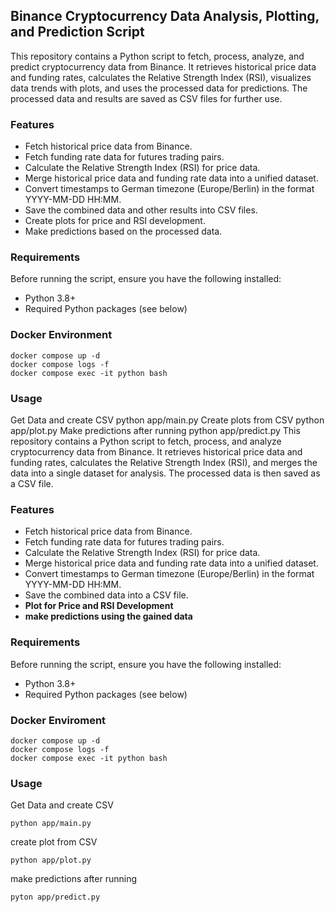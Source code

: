 ## Binance Cryptocurrency Data Analysis, Plotting, and Prediction Script

This repository contains a Python script to fetch, process, analyze, and predict cryptocurrency data from Binance. It
retrieves historical price data and funding rates, calculates the Relative Strength Index (RSI), visualizes data trends
with plots, and uses the processed data for predictions. The processed data and results are saved as CSV files for
further use.

### Features

* Fetch historical price data from Binance.
* Fetch funding rate data for futures trading pairs.
* Calculate the Relative Strength Index (RSI) for price data.
* Merge historical price data and funding rate data into a unified dataset.
* Convert timestamps to German timezone (Europe/Berlin) in the format YYYY-MM-DD HH:MM.
* Save the combined data and other results into CSV files.
* Create plots for price and RSI development.
* Make predictions based on the processed data.

### Requirements

Before running the script, ensure you have the following installed:

* Python 3.8+
* Required Python packages (see below)

### Docker Environment

    docker compose up -d
    docker compose logs -f
    docker compose exec -it python bash

### Usage

Get Data and create CSV
python app/main.py
Create plots from CSV
python app/plot.py
Make predictions after running
python app/predict.py
This repository contains a Python script to fetch, process, and analyze cryptocurrency data from Binance. It retrieves historical price data and funding rates, calculates the Relative Strength Index (RSI), and merges the data into a single dataset for analysis. The processed data is then saved as a CSV file.

### Features
* Fetch historical price data from Binance.
* Fetch funding rate data for futures trading pairs.
* Calculate the Relative Strength Index (RSI) for price data.
* Merge historical price data and funding rate data into a unified dataset.
* Convert timestamps to German timezone (Europe/Berlin) in the format YYYY-MM-DD HH:MM.
* Save the combined data into a CSV file.
* **Plot for Price and RSI Development**
* **make predictions using the gained data**

### Requirements
Before running the script, ensure you have the following installed:
* Python 3.8+
* Required Python packages (see below)

### Docker Enviroment

    docker compose up -d
    docker compose logs -f
    docker compose exec -it python bash

### Usage
    
Get Data and create CSV

    python app/main.py 

create plot from CSV

    python app/plot.py

make predictions after running 

    pyton app/predict.py
    